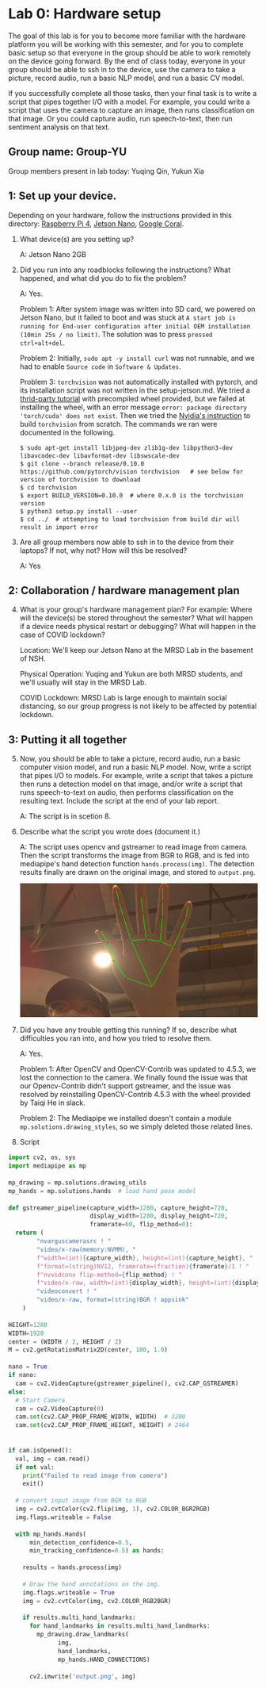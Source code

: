 Lab 0: Hardware setup
===
The goal of this lab is for you to become more familiar with the hardware platform you will be working with this semester, and for you to complete basic setup so that everyone in the group should be able to work remotely on the device going forward. By the end of class today, everyone in your group should be able to ssh in to the device, use the camera to take a picture, record audio, run a basic NLP model, and run a basic CV model. 

If you successfully complete all those tasks, then your final task is to write a script that pipes together I/O with a model. For example, you could write a script that uses the camera to capture an image, then runs classification on that image. Or you could capture audio, run speech-to-text, then run sentiment analysis on that text.

Group name: Group-YU
---
Group members present in lab today: Yuqing Qin, Yukun Xia

1: Set up your device.
----
Depending on your hardware, follow the instructions provided in this directory: [Raspberry Pi 4](https://github.com/strubell/11-767/blob/main/labs/lab0-setup/setup-rpi4.md), [Jetson Nano](https://github.com/strubell/11-767/blob/main/labs/lab0-setup/setup-jetson.md), [Google Coral](https://coral.ai/docs/dev-board/get-started/). 
1. What device(s) are you setting up?

    A: Jetson Nano 2GB

2. Did you run into any roadblocks following the instructions? What happened, and what did you do to fix the problem?

    A: Yes. 

    Problem 1: After system image was written into SD card, we powered on Jetson Nano, but it failed to boot and was stuck at `A start job is running for End-user configuration after initial OEM installation (10min 25s / no limit)`. The solution was to press `pressed ctrl+alt+del`.

    Problem 2: Initially, `sudo apt -y install curl` was not runnable, and we had to enable `Source code` in `Software & Updates`.

    Problem 3: `torchvision` was not automatically installed with pytorch, and its installation script was not written in the setup-jetson.md. We tried a [thrid-party tutorial](https://qengineering.eu/install-pytorch-on-jetson-nano.html) with precompiled wheel provided, but we failed at installing the wheel, with an error message `error: package directory 'torch/cuda' does not exist`. Then we tried the [Nvidia's instruction](https://forums.developer.nvidia.com/t/pytorch-for-jetson-version-1-9-0-now-available/72048) to build `torchvision` from scratch. The commands we ran were documented in the following.
    ```
    $ sudo apt-get install libjpeg-dev zlib1g-dev libpython3-dev libavcodec-dev libavformat-dev libswscale-dev
    $ git clone --branch release/0.10.0 https://github.com/pytorch/vision torchvision   # see below for version of torchvision to download
    $ cd torchvision
    $ export BUILD_VERSION=0.10.0  # where 0.x.0 is the torchvision version  
    $ python3 setup.py install --user
    $ cd ../  # attempting to load torchvision from build dir will result in import error
    ```

3. Are all group members now able to ssh in to the device from their laptops? If not, why not? How will this be resolved?

    A: Yes

2: Collaboration / hardware management plan
----
4. What is your group's hardware management plan? For example: Where will the device(s) be stored throughout the semester? What will happen if a device needs physical restart or debugging? What will happen in the case of COVID lockdown?

    Location: We'll keep our Jetson Nano at the MRSD Lab in the basement of NSH.

    Physical Operation: Yuqing and Yukun are both MRSD students, and we'll usually will stay in the MRSD Lab. 

    COVID Lockdown: MRSD Lab is large enough to maintain social distancing, so our group progress is not likely to be affected by potential lockdown.


3: Putting it all together
----
5. Now, you should be able to take a picture, record audio, run a basic computer vision model, and run a basic NLP model. Now, write a script that pipes I/O to models. For example, write a script that takes a picture then runs a detection model on that image, and/or write a script that runs speech-to-text on audio, then performs classification on the resulting text. Include the script at the end of your lab report.

    A: The script is in scetion 8.

6. Describe what the script you wrote does (document it.) 

    A: The script uses opencv and gstreamer to read image from camera. Then the script transforms the image from BGR to RGB, and is fed into mediapipe's hand detection function `hands.process(img)`. The detection results finally are drawn on the original image, and stored to `output.png`.

    ![Image + Hand Detection](output.png)


7. Did you have any trouble getting this running? If so, describe what difficulties you ran into, and how you tried to resolve them.

    A: Yes. 

    Problem 1: After OpenCV and OpenCV-Contrib was updated to 4.5.3, we lost the connection to the camera. We finally found the issue was that our Opencv-Contrib didn't support gstreamer, and the issue was resolved by reinstalling OpenCV-Contrib 4.5.3 with the wheel provided by Taiqi He in slack. 

    Problem 2: The Mediapipe we installed doesn't contain a module `mp.solutions.drawing_styles`, so we simply deleted those related lines.

8. Script

```Python
import cv2, os, sys
import mediapipe as mp

mp_drawing = mp.solutions.drawing_utils
mp_hands = mp.solutions.hands  # load hand pose model

def gstreamer_pipeline(capture_width=1280, capture_height=720, 
                       display_width=1280, display_height=720,
                       framerate=60, flip_method=0):
  return (
        "nvarguscamerasrc ! "
        "video/x-raw(memory:NVMM), "
        f"width=(int){capture_width}, height=(int){capture_height}, "
        f"format=(string)NV12, framerate=(fraction){framerate}/1 ! "
        f"nvvidconv flip-method={flip_method} ! "
        f"video/x-raw, width=(int){display_width}, height=(int){display_height}, format=(string)BGRx ! "
        "videoconvert ! "
        "video/x-raw, format=(string)BGR ! appsink"
    )

HEIGHT=1280
WIDTH=1920
center = (WIDTH / 2, HEIGHT / 2)
M = cv2.getRotationMatrix2D(center, 180, 1.0)

nano = True
if nano:
  cam = cv2.VideoCapture(gstreamer_pipeline(), cv2.CAP_GSTREAMER)
else:
  # Start Camera
  cam = cv2.VideoCapture(0)
  cam.set(cv2.CAP_PROP_FRAME_WIDTH, WIDTH)  # 3280
  cam.set(cv2.CAP_PROP_FRAME_HEIGHT, HEIGHT) # 2464


if cam.isOpened():
  val, img = cam.read()
  if not val:
    print("Failed to read image from camera")
    exit()

  # convert input image from BGR to RGB
  img = cv2.cvtColor(cv2.flip(img, 1), cv2.COLOR_BGR2RGB)
  img.flags.writeable = False

  with mp_hands.Hands(
      min_detection_confidence=0.5,
      min_tracking_confidence=0.5) as hands:

    results = hands.process(img)

    # Draw the hand annotations on the img.
    img.flags.writeable = True
    img = cv2.cvtColor(img, cv2.COLOR_RGB2BGR)

    if results.multi_hand_landmarks:
      for hand_landmarks in results.multi_hand_landmarks:
        mp_drawing.draw_landmarks(
              img,
              hand_landmarks,
              mp_hands.HAND_CONNECTIONS)

      cv2.imwrite('output.png', img)

```